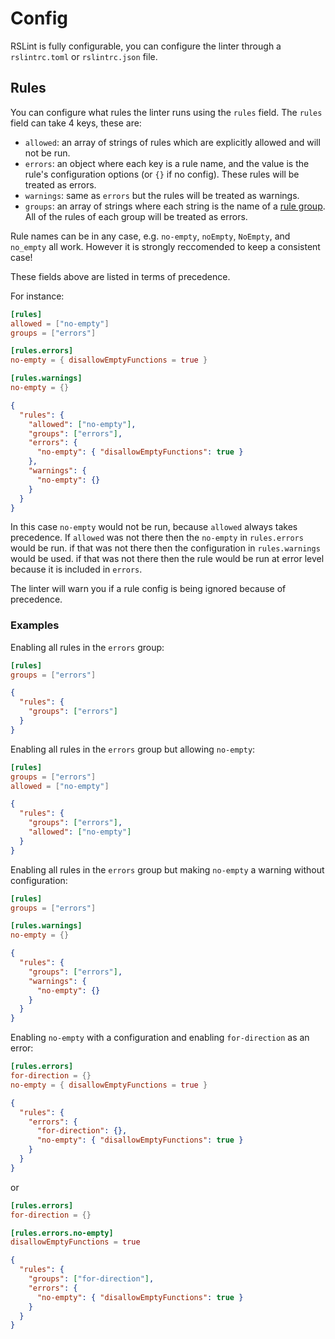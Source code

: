 # Config

RSLint is fully configurable, you can configure the linter through a `rslintrc.toml` or `rslintrc.json` file.

## Rules

You can configure what rules the linter runs using the `rules` field.
The `rules` field can take 4 keys, these are:

- `allowed`: an array of strings of rules which are explicitly allowed and will not be run.
- `errors`: an object where each key is a rule name, and the value is the rule's configuration options (or `{}` if no config). These rules will be treated as errors.
- `warnings`: same as `errors` but the rules will be treated as warnings.
- `groups`: an array of strings where each string is the name of a [rule group](../rules). All of the rules of each group will be treated as errors.

Rule names can be in any case, e.g. `no-empty`, `noEmpty`, `NoEmpty`, and `no_empty` all work. However it is strongly reccomended to keep a consistent case!

These fields above are listed in terms of precedence.

For instance:

```toml
[rules]
allowed = ["no-empty"]
groups = ["errors"]

[rules.errors]
no-empty = { disallowEmptyFunctions = true }

[rules.warnings]
no-empty = {}
```

```json
{
  "rules": {
    "allowed": ["no-empty"],
    "groups": ["errors"],
    "errors": {
      "no-empty": { "disallowEmptyFunctions": true }
    },
    "warnings": {
      "no-empty": {}
    }
  }
}
```

In this case `no-empty` would not be run, because `allowed` always takes precedence. If `allowed` was not there then the `no-empty` in `rules.errors` would
be run. if that was not there then the configuration in `rules.warnings` would be used. if that was not there then the rule would be run at error level because it is included in `errors`.

The linter will warn you if a rule config is being ignored because of precedence.

### Examples

Enabling all rules in the `errors` group:

```toml
[rules]
groups = ["errors"]
```

```json
{
  "rules": {
    "groups": ["errors"]
  }
}
```

Enabling all rules in the `errors` group but allowing `no-empty`:

```toml
[rules]
groups = ["errors"]
allowed = ["no-empty"]
```

```json
{
  "rules": {
    "groups": ["errors"],
    "allowed": ["no-empty"]
  }
}
```

Enabling all rules in the `errors` group but making `no-empty` a warning without configuration:

```toml
[rules]
groups = ["errors"]

[rules.warnings]
no-empty = {}
```

```json
{
  "rules": {
    "groups": ["errors"],
    "warnings": {
      "no-empty": {}
    }
  }
}
```

Enabling `no-empty` with a configuration and enabling `for-direction` as an error:

```toml
[rules.errors]
for-direction = {}
no-empty = { disallowEmptyFunctions = true }
```

```json
{
  "rules": {
    "errors": {
      "for-direction": {},
      "no-empty": { "disallowEmptyFunctions": true }
    }
  }
}
```

or

```toml
[rules.errors]
for-direction = {}

[rules.errors.no-empty]
disallowEmptyFunctions = true
```

```json
{
  "rules": {
    "groups": ["for-direction"],
    "errors": {
      "no-empty": { "disallowEmptyFunctions": true }
    }
  }
}
```
